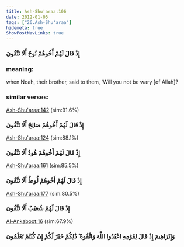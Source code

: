 ```yaml
---
title: Ash-Shu'araa:106
date: 2012-01-05
tags: ["26.Ash-Shu'araa"]
hidemeta: true 
ShowPostNavLinks: true 
---
```

### إِذْ قَالَ لَهُمْ أَخُوهُمْ نُوحٌ أَلَا تَتَّقُونَ
### meaning: 
when Noah, their brother, said to them, ‘Will you not be wary [of Allah]?
### similar verses: 

[Ash-Shu'araa:142](/26/142) (sim:91.6%)

### إِذْ قَالَ لَهُمْ أَخُوهُمْ صَالِحٌ أَلَا تَتَّقُونَ

[Ash-Shu'araa:124](/26/124) (sim:88.1%)

### إِذْ قَالَ لَهُمْ أَخُوهُمْ هُودٌ أَلَا تَتَّقُونَ

[Ash-Shu'araa:161](/26/161) (sim:85.5%)

### إِذْ قَالَ لَهُمْ أَخُوهُمْ لُوطٌ أَلَا تَتَّقُونَ

[Ash-Shu'araa:177](/26/177) (sim:80.5%)

### إِذْ قَالَ لَهُمْ شُعَيْبٌ أَلَا تَتَّقُونَ

[Al-Ankaboot:16](/29/16) (sim:67.9%)

### وَإِبْرَاهِيمَ إِذْ قَالَ لِقَوْمِهِ اعْبُدُوا اللَّهَ وَاتَّقُوهُ ۖ ذَٰلِكُمْ خَيْرٌ لَكُمْ إِنْ كُنْتُمْ تَعْلَمُونَ
